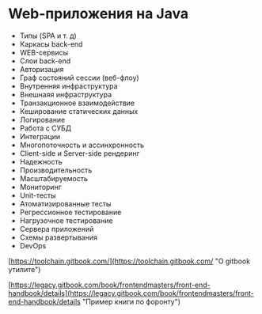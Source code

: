 # Web-приложения на Java

* Типы \(SPA и т. д\)
* Каркасы back-end
* WEB-сервисы
* Слои back-end
* Авторизация
* Граф состояний сессии \(веб-флоу\)
* Внутренняя инфраструктура
* Внешнаяя инфраструктура
* Транзакционное взаимодействие
* Кеширование статических данных
* Логирование
* Работа с СУБД
* Интеграции
* Многопоточность и ассинхронность
* Client-side и Server-side рендеринг
* Надежность
* Производительность
* Масштабируемость
* Мониторинг
* Unit-тесты
* Атоматизированные тесты
* Регрессионное тестирование
* Нагрузочное тестирование
* Сервера приложений
* Схемы развертывания
* DevOps

[https://toolchain.gitbook.com/](https://toolchain.gitbook.com/ "О gitbook утилите")

[https://legacy.gitbook.com/book/frontendmasters/front-end-handbook/details](https://legacy.gitbook.com/book/frontendmasters/front-end-handbook/details "Пример книги по форонту")

